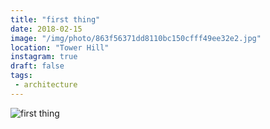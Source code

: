 ```yaml
---
title: "first thing"
date: 2018-02-15
image: "/img/photo/863f56371dd8110bc150cfff49ee32e2.jpg"
location: "Tower Hill"
instagram: true
draft: false
tags:
 - architecture
---
```


![first thing](/img/photo/863f56371dd8110bc150cfff49ee32e2.jpg)

